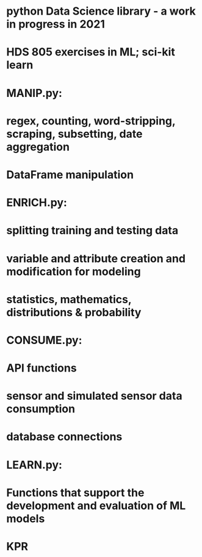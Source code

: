 # python Data Science library - a work in progress in 2021
#
# HDS 805 exercises in ML; sci-kit learn
#
#  MANIP.py:
#  regex, counting, word-stripping, scraping, subsetting, date aggregation
#  DataFrame manipulation
#
#  ENRICH.py:
#  splitting training and testing data
#  variable and attribute creation and modification for modeling
#  statistics, mathematics, distributions & probability
#  
#  CONSUME.py:
#  API functions
#  sensor and simulated sensor data consumption
#  database connections
#  
#  LEARN.py:
#  Functions that support the development and evaluation of ML models
#
# KPR

